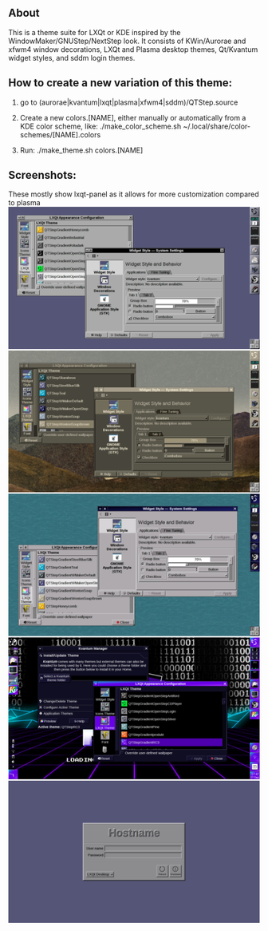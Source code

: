 ## About
This is a theme suite for LXQt or KDE inspired by the WindowMaker/GNUStep/NextStep look. It consists of KWin/Aurorae and xfwm4 window decorations, LXQt and Plasma desktop themes, Qt/Kvantum widget styles, and sddm login themes.

## How to create a new variation of this theme:

1) go to (aurorae|kvantum|lxqt|plasma|xfwm4|sddm)/QTStep.source

2) Create a new colors.[NAME], either manually or automatically from a KDE color scheme, like:
	./make_color_scheme.sh ~/.local/share/color-schemes/[NAME].colors

3) Run:
       ./make_theme.sh colors.[NAME]

## Screenshots:
These mostly show lxqt-panel as it allows for more customization compared to plasma
![OpenStep](screenshots/desktop_openstep.png?raw=true "OpenStep")
![WontonSoupBrown](screenshots/desktop_wontonsoupbrown.png?raw=true "WontonSoupBrown")
![WMakerOpenStep](screenshots/desktop_wmakeropenstep.png?raw=true "WMakerOpenStep")
![RC3](screenshots/RC3.png?raw=true "RC3")
![SDDM](screenshots/sddm_full.png?raw=true "SDDM")

